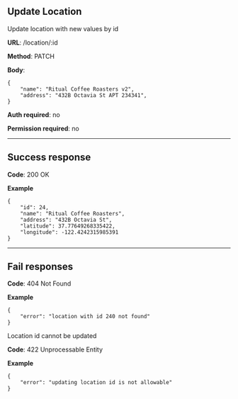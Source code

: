 ## Update Location
Update location with new values by id

**URL**: /location/:id

**Method**: PATCH

**Body**: 
```
{
    "name": "Ritual Coffee Roasters v2",
    "address": "432B Octavia St APT 234341",
}
```

**Auth required**: no

**Permission required**: no

----
## Success response

**Code**: 200 OK

**Example**

```
{
    "id": 24,
    "name": "Ritual Coffee Roasters",
    "address": "432B Octavia St",
    "latitude": 37.77649268335422,
    "longitude": -122.4242315985391
}
```

----
## Fail responses

**Code**: 404 Not Found

**Example**

```
{
    "error": "location with id 240 not found"
}
```

Location id cannot be updated

**Code**: 422 Unprocessable Entity

**Example**

```
{
    "error": "updating location id is not allowable"
}
```
